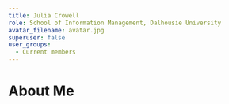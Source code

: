 ```yaml
---
title: Julia Crowell
role: School of Information Management, Dalhousie University
avatar_filename: avatar.jpg
superuser: false
user_groups: 
  - Current members
---
```


# About Me